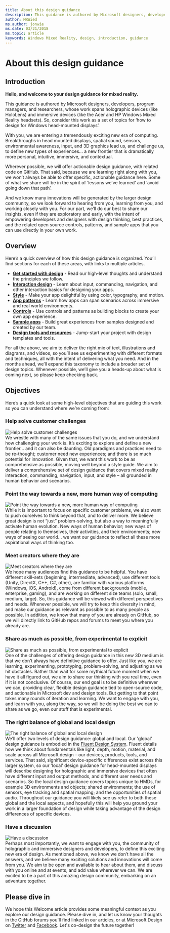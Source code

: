 ```yaml
---
title: About this design guidance
description: This guidance is authored by Microsoft designers, developers, program managers, and researchers, whose work spans holographic devices (like HoloLens) and immersive devices (like the Acer and HP Windows Mixed Reality headsets).
author: MRWied
ms.author: jonwie
ms.date: 03/21/2018
ms.topic: article
keywords: Windows Mixed Reality, design, introduction, guidance
---
```




# About this design guidance

## Introduction

**Hello, and welcome to your design guidance for mixed reality.**

This guidance is authored by Microsoft designers, developers, program managers, and researchers, whose work spans holographic devices (like HoloLens) and immersive devices (like the Acer and HP Windows Mixed Reality headsets). So, consider this work as a set of topics for ‘how to design for Windows head-mounted displays’.

With you, we are entering a tremendously exciting new era of computing. Breakthroughs in head mounted displays, spatial sound, sensors, environmental awareness, input, and 3D graphics lead us, and challenge us, to define new types of experiences… a new frontier that is dramatically more personal, intuitive, immersive, and contextual.

Wherever possible, we will offer actionable design guidance, with related code on GitHub. That said, because we are learning right along with you, we won’t always be able to offer specific, actionable guidance here. Some of what we share will be in the spirit of ‘lessons we’ve learned’ and ‘avoid going down that path’.

And we know many innovations will be generated by the larger design community, so we look forward to hearing from you, learning from you, and working closely with you. For our part, we’ll do our best to share our insights, even if they are exploratory and early, with the intent of empowering developers and designers with design thinking, best practices, and the related open source controls, patterns, and sample apps that you can use directly in your own work.

## Overview

Here’s a quick overview of how this design guidance is organized. You’ll find sections for each of these areas, with links to multiple articles.
* **[Get started with design](mixed-reality.md)** - Read our high-level thoughts and understand the principles we follow.
* **[Interaction design](interaction-fundamentals.md)** - Learn about input, commanding, navigation, and other interaction basics for designing your apps.
* **[Style](typography.md)** - Make your app delightful by using color, typography, and motion.
* **[App patterns](types-of-mixed-reality-apps.md)** - Learn how apps can span scenarios across immersive and real world environments.
* **[Controls](interactable-object.md)** - Use controls and patterns as building blocks to create your own app experience.
* **[Sample apps](design.md#sample-apps)** - Build great experiences from samples designed and created by our team.
* **[Design tools and resources](design.md#resources)** - Jump-start your project with design templates and tools.

For all the above, we aim to deliver the right mix of text, illustrations and diagrams, and videos, so you’ll see us experimenting with different formats and techniques, all with the intent of delivering what you need. And in the months ahead, we’ll expand this taxonomy to include a broader set of design topics. Whenever possible, we’ll give you a heads-up about what is coming next, so please keep checking back.

## Objectives

Here’s a quick look at some high-level objectives that are guiding this work so you can understand where we’re coming from:

### Help solve customer challenges

![Help solve customer challenges](images/500px-fix-a-broken-switch-with-hololens.jpg) <br>
We wrestle with many of the same issues that you do, and we understand how challenging your work is. It’s exciting to explore and define a new frontier… and it can also be daunting. Old paradigms and practices need to be re-thought; customer need new experiences; and there is so much potential for innovation. Given that, we want this work to be as comprehensive as possible, moving well beyond a style guide. We aim to deliver a comprehensive set of design guidance that covers mixed reality interaction, commanding, navigation, input, and style – all grounded in human behavior and scenarios. 

### Point the way towards a new, more human way of computing

![Point the way towards a new, more human way of computing](images/500px-man-and-women-with-holograph-on-table.png)<br>
While it is important to focus on specific customer problems, we also want to push ourselves to think beyond that, and to deliver more. We believe great design is not “just” problem-solving, but also a way to meaningfully activate human evolution. New ways of human behavior; new ways of people relating to themselves, their activities, and their environments; new ways of seeing our world… we want our guidance to reflect all these more aspirational ways of thinking too. 

### Meet creators where they are

![Meet creators where they are](images/500px-creators.jpg) <br>
We hope many audiences find this guidance to be helpful. You have different skill-sets (beginning, intermediate, advanced), use different tools (Unity, DirectX, C++, C#, other), are familiar with various platforms (Windows, iOS, Android), come from different backgrounds (mobile, enterprise, gaming), and are working on different size teams (solo, small, medium, large). So, this guidance will be viewed with different perspectives and needs. Whenever possible, we will try to keep this diversity in mind, and make our guidance as relevant as possible to as many people as possible. In addition, we know that many of you are already on GitHub, so we will directly link to GitHub repos and forums to meet you where you already are. 

### Share as much as possible, from experimental to explicit

![Share as much as possible, from experimental to explicit](images/500px-man-playinggame.jpg) <br>
One of the challenges of offering design guidance in this new 3D medium is that we don’t always have definitive guidance to offer. Just like you, we are learning, experimenting, prototyping, problem-solving, and adjusting as we hit obstacles. Rather than wait for some mythical future moment when we have it all figured out, we aim to share our thinking with you real time, even if it is not conclusive. Of course, our end goal is to be definitive wherever we can, providing clear, flexible design guidance tied to open-source code, and actionable in Microsoft dev and design tools. But getting to that point takes many rounds of iteration and learning. We want to engage with you, and learn with you, along the way, so we will be doing the best we can to share as we go, even our stuff that is experimental. 

### The right balance of global and local design

![The right balance of global and local design](images/500px-fluentdesign.jpg)<br>
We’ll offer two levels of design guidance: global and local. Our 'global' design guidance is embodied in the [Fluent Design System](http://fluent.microsoft.com). Fluent details how we think about fundamentals like light, depth, motion, material, and scale across all Microsoft design – our devices, products, tools, and services. That said, significant device-specific differences exist across this larger system, so our 'local' design guidance for head-mounted displays will describe designing for holographic and immersive devices that often have different input and output methods, and different user needs and scenarios. So the local design guidance covers topics unique to HMDs, for example 3D environments and objects; shared environments; the use of sensors, eye tracking and spatial mapping; and the opportunities of spatial audio. Throughout our guidance you will likely see us refer to both these global and the local aspects, and hopefully this will help you ground your work in a larger foundation of design while taking advantage of the design differences of specific devices.

### Have a discussion

![Have a discussion](images/500px-share.jpg) <br>
Perhaps most importantly, we want to engage with you, the community of holographic and immersive designers and developers, to define this exciting new era of design. As mentioned above, we know we don’t have all the answers, and we believe many exciting solutions and innovations will come from you. We aim to be open and available to hear about them, and discuss with you online and at events, and add value wherever we can. We are excited to be a part of this amazing design community, embarking on an adventure together. 

## Please dive in

We hope this Welcome article provides some meaningful context as you explore our design guidance. Please dive in, and let us know your thoughts in the GitHub forums you'll find linked in our articles, or at Microsoft Design on [Twitter](https://twitter.com/MicrosoftDesign) and [Facebook](https://www.facebook.com/microsoftdesign/). Let's co-design the future together!
